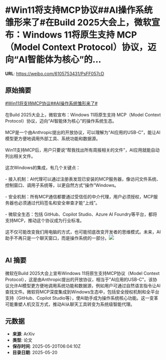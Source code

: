 # #Win11将支持MCP协议##AI操作系统雏形来了#在Build 2025大会上，微软宣布：Windows 11将原生支持 MCP（Model Context Protocol）协议，迈向“AI智能体为核心”的...

**URL**: https://weibo.com/6105753431/PsFF057cD

## 原始摘要

<a href="https://m.weibo.cn/search?containerid=231522type%3D1%26t%3D10%26q%3D%23Win11%E5%B0%86%E6%94%AF%E6%8C%81MCP%E5%8D%8F%E8%AE%AE%23&amp;extparam=%23Win11%E5%B0%86%E6%94%AF%E6%8C%81MCP%E5%8D%8F%E8%AE%AE%23" data-hide=""><span class="surl-text">#Win11将支持MCP协议#</span></a><a href="https://m.weibo.cn/search?containerid=231522type%3D1%26t%3D10%26q%3D%23AI%E6%93%8D%E4%BD%9C%E7%B3%BB%E7%BB%9F%E9%9B%8F%E5%BD%A2%E6%9D%A5%E4%BA%86%23&amp;extparam=%23AI%E6%93%8D%E4%BD%9C%E7%B3%BB%E7%BB%9F%E9%9B%8F%E5%BD%A2%E6%9D%A5%E4%BA%86%23" data-hide=""><span class="surl-text">#AI操作系统雏形来了#</span></a><br><br>在Build 2025大会上，微软宣布：Windows 11将原生支持 MCP（Model Context Protocol）协议，迈向“AI智能体为核心”的操作系统生态。<br><br>MCP是一个由Anthropic提出的开放协议，可以理解为“AI应用的USB-C”，能让AI模型更方便地调用外部工具、系统功能和数据源。<br><br>Win11支持MCP后，用户只要说“帮我找出所有周报相关的文件”，AI应用就能自动列出相关文件。<br><br>这次Windows的集成，有几个关键点：<br><br>- 接入机制：AI代理可以通过注册表发现已安装的MCP服务器，像访问文件系统、控制窗口、调用子系统等，以更自然方式“操作”Windows。<br><br>- 安全机制：所有MCP通信都要通过受信任的中介代理，用户必须授权，MCP服务器也必须通过代码签名和安全审查才能“上线”。<br><br>- 微软全生态：包括 GitHub、Copilot Studio、Azure AI Foundry等平台，都将支持MCP，推动这个协议成为行业标准。<br><br>这不仅可能改变我们用电脑的方式，也可能彻底改变开发者的思维模式。未来，AI助手不再只是一个聊天窗口，而是操作系统的一部分。<img style="" src="https://tvax4.sinaimg.cn/large/006Fd7o3gy1i1lrzqaf6ij30y80pse26.jpg" referrerpolicy="no-referrer"><br><br>

## AI 摘要

微软在Build 2025大会上宣布Windows 11将原生支持MCP协议（Model Context Protocol），这是由Anthropic提出的开放协议，相当于"AI应用的USB-C"。该协议允许AI模型更方便地调用系统功能和数据源，例如用户可通过自然语言指令让AI查找文件。微软将MCP深度集成到Windows生态中，包括安全授权机制和全平台支持（GitHub、Copilot Studio等），使AI助手成为操作系统核心功能。这一变革可能重塑人机交互方式，推动AI从聊天工具转变为系统级智能代理。

## 元数据

- **来源**: ArXiv
- **类型**: 论文
- **保存时间**: 2025-05-20T06:04:10Z
- **目录日期**: 2025-05-20
